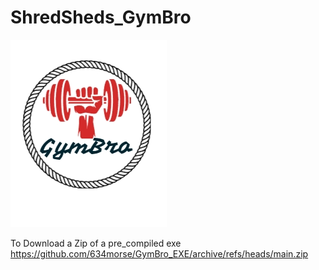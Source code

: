 # ShredSheds_GymBro

![img](data/images/logo.png)

To Download a Zip of a pre_compiled exe
https://github.com/634morse/GymBro_EXE/archive/refs/heads/main.zip
